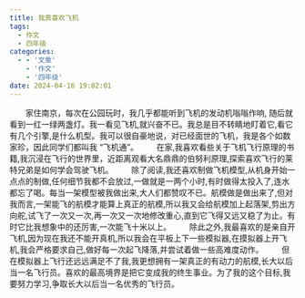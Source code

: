 ```yaml
---
title: 我真喜欢飞机
tags:
  - 作文
  - 四年级
categories:
  - - '文章'
    - '作文'
    - '四年级'
date: 2024-04-16 19:02:01
---
```

&emsp;&emsp;家住南京，每次在公园玩时，我几乎都能听到飞机的发动机嗡嗡作响, 随后就看到一红一绿两盏灯。我一看见飞机,就兴奋不已。我总是目不转睛地盯着它,看它有几个引擎,是什么机型。我可以很自豪地说，对已经面世的飞机，我是各个如数家珍，因此同学们都叫我 “飞机通”。
&emsp;&emsp;在家,我喜欢看些关于飞机飞行原理的书籍,我沉浸在飞行的世界里，近距离观看大名鼎鼎的伯努利原理,探索喜欢飞行的莱特兄弟是如何学会驾驶飞机。
&emsp;&emsp;除了阅读,我还喜欢制做飞机模型,从机身开始一点点的制做,任何细节我都不会放过,一做就是一两个小时,有时做得太投入了,连水都忘了喝。每当一架模型被我做出来,大人们都赞叹不已。航模做是做出来了,但对我而言,一架能飞的航模才能算上真正的航模,所以我又会给航模加上起落架,剪出方向舵,试飞了一次又一次,再一次又一次地修改重心,直到它飞得又远又稳了为止。有时它比我想象中的还厉害,一次能飞十米以上。
&emsp;&emsp;除此之外,我最喜欢的是亲自开飞机,因为现在我还不能开真机,所以我会在平板上下一些模拟器,在摸拟器上开飞机,我会严格要求自己,做好每一次起飞降落,并尝试着做一些高难度动作。
&emsp;&emsp;但在模拟器上飞行还远远满足不了我,我更想拥有一架真正的有动力的航模,长大以后当一名飞行员。喜欢的最高境界是把它变成我的终生事业。为了我的这个目标,我要努力学习,争取长大以后当一名优秀的飞行员。
